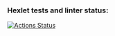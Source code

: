 ### Hexlet tests and linter status:
[![Actions Status](https://github.com/Staryivolk/qa-engineer-project-84/workflows/hexlet-check/badge.svg)](https://github.com/Staryivolk/qa-engineer-project-84/actions)